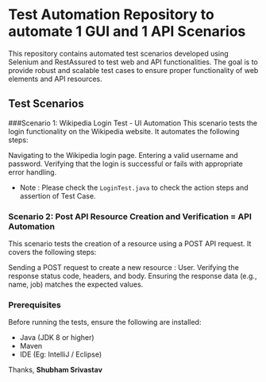 # Test Automation Repository to automate 1 GUI and 1 API Scenarios
This repository contains automated test scenarios developed using Selenium and RestAssured to test web and API functionalities. The goal is to provide robust and scalable test cases to ensure proper functionality of web elements and API resources.

## Test Scenarios
###Scenario 1: Wikipedia Login Test - UI Automation
This scenario tests the login functionality on the Wikipedia website. It automates the following steps:

Navigating to the Wikipedia login page.
Entering a valid username and password.
Verifying that the login is successful or fails with appropriate error handling.

* Note : Please check the `LoginTest.java` to check the action steps and assertion of Test Case.


### Scenario 2: Post API Resource Creation and Verification = API Automation
This scenario tests the creation of a resource using a POST API request. It covers the following steps:

Sending a POST request to create a new resource : User.
Verifying the response status code, headers, and body.
Ensuring the response data (e.g., name, job) matches the expected values.

### Prerequisites
Before running the tests, ensure the following are installed:

* Java (JDK 8 or higher)
* Maven
* IDE (Eg: IntelliJ / Eclipse)


Thanks,
**Shubham Srivastav**
